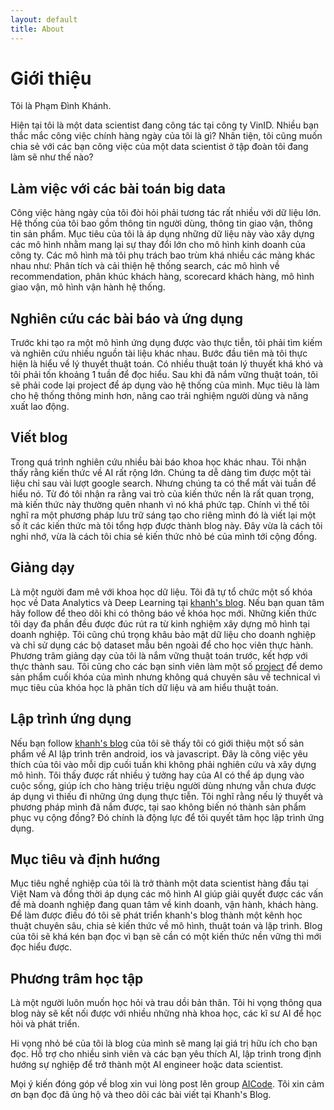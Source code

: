 ```yaml
---
layout: default
title: About
---
```

# Giới thiệu

<p>Tôi là Phạm Đình Khánh.</p>
<p>
Hiện tại tôi là một data scientist đang công tác tại công ty VinID.
Nhiều bạn thắc mắc công việc chính hàng ngày của tôi là gì? Nhân tiện, tôi cũng muốn chia sẻ với các bạn công việc của một data scientist ở tập đoàn tôi đang làm sẽ như thế nào?
</p>
<p>
<h2>Làm việc với các bài toán big data</h2> Công việc hàng ngày của tôi đòi hỏi phải tương tác rất nhiều với dữ liệu lớn. Hệ thống của tôi bao gồm thông tin người dùng, thông tin giao vận, thông tin sản phẩm. Mục tiêu của tôi là áp dụng những dữ liệu này vào xây dựng các mô hình nhằm mang lại sự thay đổi lớn cho mô hình kinh doanh của công ty. Các mô hình mà tôi phụ trách bao trùm khá nhiều các mảng khác nhau như: Phân tích và cải thiện hệ thống search, các mô hình về recommendation, phân khúc khách hàng, scorecard khách hàng, mô hình giao vận, mô hình vận hành hệ thống.
</p>
<p>
<h2>Nghiên cứu các bài báo và ứng dụng</h2> Trước khi tạo ra một mô hình ứng dụng được vào thực tiễn, tôi phải tìm kiếm và nghiên cứu nhiều nguồn tài liệu khác nhau. Bước đầu tiên mà tôi thực hiện là hiểu về lý thuyết thuật toán. Có nhiều thuật toán lý thuyết khá khó và tôi phải tốn khoảng 1 tuần để đọc hiểu. Sau khi đã nắm vững thuật toán, tôi sẽ phải code lại project để áp dụng vào hệ thống của mình. Mục tiêu là làm cho hệ thống thông minh hơn, nâng cao trải nghiệm người dùng và năng xuất lao động.
</p>
<p>
<h2>Viết blog</h2> Trong quá trình nghiên cứu nhiều bài báo khoa học khác nhau. Tôi nhận thấy rằng kiến thức về AI rất rộng lớn. Chúng ta dễ dàng tìm được một tài liệu chỉ sau vài lượt google search. Nhưng chúng ta có thể mất vài tuần để hiểu nó. Từ đó tôi nhận ra rằng vai trò của kiến thức nền là rất quan trọng, mà kiến thức này thường quên nhanh vì nó khá phức tạp. Chính vì thế tôi nghĩ ra một phương pháp lưu trữ sáng tạo cho riêng mình đó là viết lại một số ít các kiến thức mà tôi tổng hợp được thành blog này. Đây vừa là cách tôi nghi nhớ, vừa là cách tôi chia sẻ kiến thức nhỏ bé của mình tới cộng đồng.
</p>
<p>
<h2>Giảng dạy</h2> Là một người đam mê với khoa học dữ liệu. Tôi đã tự tổ chức một số khóa học về Data Analytics và Deep Learning tại <a href="https://www.facebook.com/TowardDataScience">khanh's blog</a>. Nếu bạn quan tâm hãy follow để theo dõi khi có thông báo về khóa học mới. Những kiến thức tôi dạy đa phần đều được đúc rút ra từ kinh nghiệm xây dựng mô hình tại doanh nghiệp. Tôi cũng chú trọng khâu bảo mật dữ liệu cho doanh nghiệp và chỉ sử dụng các bộ dataset mẫu bên ngoài để cho học viên thực hành. Phương trâm giảng dạy của tôi là nắm vững thuật toán trước, kết hợp với thực thành sau. Tôi cũng cho các bạn sinh viên làm một số <a href="https://www.facebook.com/groups/3235479620010379/">project</a> để demo sản phẩm cuối khóa của mình nhưng không quá chuyên sâu về technical vì mục tiêu của khóa học là phân tích dữ liệu và am hiểu thuật toán.
</p>
<p>
<h2>Lập trình ứng dụng</h2> Nếu bạn follow <a href="https://www.facebook.com/TowardDataScience">khanh's blog</a> của tôi sẽ thấy tôi có giới thiệu một số sản phẩm về AI lập trình trên android, ios và javascript. Đây là công việc yêu thích của tôi vào mỗi dịp cuối tuần khi không phải nghiên cứu và xây dựng mô hình. Tôi thấy được rất nhiều ý tưởng hay của AI có thể áp dụng vào cuộc sống, giúp ích cho hàng triệu triệu người dùng nhưng vẫn chưa được áp dụng vì thiếu đi những ứng dụng thực tiễn. Tôi nghĩ rằng nếu lý thuyết và phương pháp mình đã nắm được, tại sao không biến nó thành sản phẩm phục vụ cộng đồng? Đó chính là động lực để tôi quyết tâm học lập trình ứng dụng.
</p>
<p>
<h2>Mục tiêu và định hướng</h2> Mục tiêu nghề nghiệp của tôi là trở thành một data scientist hàng đầu tại Việt Nam và đồng thời áp dụng các mô hình AI giúp giải quyết được các vấn đề mà doanh nghiệp đang quan tâm về kinh doanh, vận hành, khách hàng. Để làm được điều đó tôi sẽ phát triển khanh's blog thành một kênh học thuật chuyên sâu, chia sẻ kiến thức về mô hình, thuật toán và lập trình. Blog của tôi sẽ khá kén bạn đọc vì bạn sẽ cần có một kiến thức nền vững thì mới đọc hiểu được.
</p>
<p>
<h2>Phương trâm học tập</h2> Là một người luôn muốn học hỏi và trau dồi bản thân. Tôi hi vọng thông qua blog này sẽ kết nối được với nhiều những nhà khoa học, các kĩ sư AI để học hỏi và phát triển.
</p>
<p>
Hi vọng nhỏ bé của tôi là blog của mình sẽ mang lại giá trị hữu ích cho bạn đọc. Hỗ trợ cho nhiều sinh viên và các bạn yêu thích AI, lập trình trong định hướng sự nghiệp để trở thành một AI engineer hoặc data scientist. 
</p>
<p>
Mọi ý kiến đóng góp về blog xin vui lòng post lên group
<a href="https://www.facebook.com/groups/3235479620010379/">AICode</a>.
Tôi xin cảm ơn bạn đọc đã ủng hộ và theo dõi các bài viết tại Khanh's Blog.
</p>